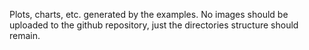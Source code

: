 Plots, charts, etc. generated by the examples. No images should be uploaded to the github repository, just the directories structure should remain.
